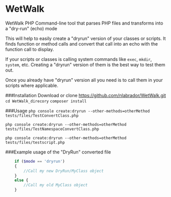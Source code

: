 # WetWalk
WetWalk PHP Command-line tool that parses PHP files and transforms into a "dry-run" (echo) mode

This will help to easily create a "dryrun" version of your classes or scripts. It finds function or method calls and convert that call into an echo with the function call to display.

If your scripts or classes is calling system commands like `exec`, `mkdir`, `system`, etc. Creating a "dryrun" version of them is the best way to test them out.

Once you already have "dryrun" version all you need is to call them in your scripts where applicable.

###Installation
Download or clone https://github.com/nlabrador/WetWalk.git
`cd WetWalk_direcory`
`composer install`

###Usage
`php console create:dryrun --other-methods=otherMethod tests/files/TestConvertClass.php`

`php console create:dryrun --other-methods=otherMethod tests/files/TestNamespaceConvertClass.php`

`php console create:dryrun --other-methods=otherMethod tests/files/testscript.php`

###Example usage of the "DryRun" converted file
```php
    if ($mode == 'dryrun')
    {
        //Call my new DryRun/MyClass object
    }
    else {
        //Call my old MyClass object 
    }
```
